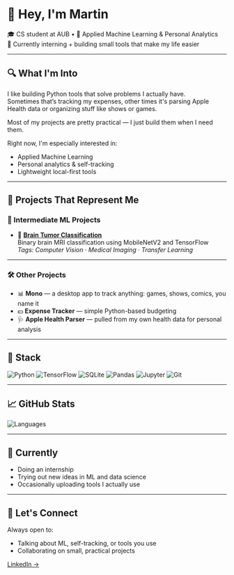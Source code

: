 # 👋 Hey, I'm Martin

🎓 CS student at AUB • 🧠 Applied Machine Learning & Personal Analytics  
💼 Currently interning + building small tools that make my life easier

---

## 🔍 What I'm Into

I like building Python tools that solve problems I actually have.  
Sometimes that’s tracking my expenses, other times it's parsing Apple Health data or organizing stuff like shows or games.  

Most of my projects are pretty practical — I just build them when I need them.

Right now, I'm especially interested in:
- Applied Machine Learning
- Personal analytics & self-tracking
- Lightweight local-first tools

---

## 🧰 Projects That Represent Me

### 🧪 Intermediate ML Projects

- 🧠 [**Brain Tumor Classification**](https://github.com/MartinMans/brain_tumor_classification)  
  Binary brain MRI classification using MobileNetV2 and TensorFlow  
  *Tags: Computer Vision · Medical Imaging · Transfer Learning*

---

### 🛠️ Other Projects

- 📊 **Mono** — a desktop app to track anything: games, shows, comics, you name it  
- 💵 **Expense Tracker** — simple Python-based budgeting  
- 🩺 **Apple Health Parser** — pulled from my own health data for personal analysis  

---

## 🔧 Stack

![Python](https://img.shields.io/badge/Python-3776AB?style=flat&logo=python&logoColor=white)
![TensorFlow](https://img.shields.io/badge/TensorFlow-FF6F00?style=flat&logo=tensorflow&logoColor=white)
![SQLite](https://img.shields.io/badge/SQLite-003B57?style=flat&logo=sqlite&logoColor=white)
![Pandas](https://img.shields.io/badge/Pandas-150458?style=flat&logo=pandas&logoColor=white)
![Jupyter](https://img.shields.io/badge/Jupyter-F37626?style=flat&logo=Jupyter&logoColor=white)
![Git](https://img.shields.io/badge/Git-F05032?style=flat&logo=git&logoColor=white)

---

## 📈 GitHub Stats

![Languages](https://github-readme-stats.vercel.app/api/top-langs/?username=MartinMans&layout=compact)

---

## 🧭 Currently

- Doing an internship
- Trying out new ideas in ML and data science
- Occasionally uploading tools I actually use

---

## 🤝 Let's Connect

Always open to:
- Talking about ML, self-tracking, or tools you use
- Collaborating on small, practical projects

[LinkedIn →](https://www.linkedin.com/in/Martin-Mansour1/)
